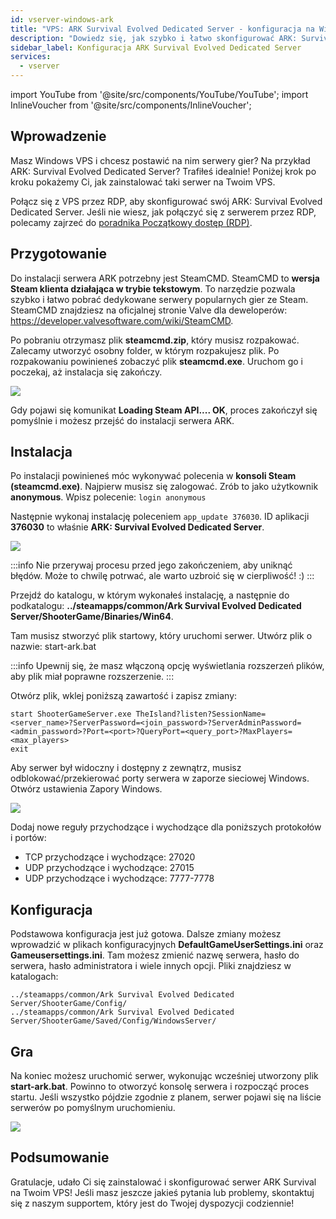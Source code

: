 ```yaml
---
id: vserver-windows-ark
title: "VPS: ARK Survival Evolved Dedicated Server - konfiguracja na Windows"
description: "Dowiedz się, jak szybko i łatwo skonfigurować ARK: Survival Evolved Dedicated Server na swoim Windows VPS → Sprawdź teraz"
sidebar_label: Konfiguracja ARK Survival Evolved Dedicated Server
services:
  - vserver
---
```


import YouTube from '@site/src/components/YouTube/YouTube';
import InlineVoucher from '@site/src/components/InlineVoucher';


## Wprowadzenie
Masz Windows VPS i chcesz postawić na nim serwery gier? Na przykład ARK: Survival Evolved Dedicated Server? Trafiłeś idealnie! Poniżej krok po kroku pokażemy Ci, jak zainstalować taki serwer na Twoim VPS.

<YouTube videoId="YOz_SqsUkg4" imageSrc="https://screensaver01.zap-hosting.com/index.php/s/Tde2kaHrjgtMd3H/preview" title="Konfiguracja ARK: Survival Evolved Dedicated Server na Windows VPS" description="Wolisz zobaczyć wszystko na żywo, żeby lepiej zrozumieć? Mamy to! Zanurz się w naszym wideo, które wszystko rozkłada na czynniki pierwsze. Niezależnie czy się spieszysz, czy po prostu lubisz chłonąć wiedzę w najbardziej angażujący sposób!"/>

Połącz się z VPS przez RDP, aby skonfigurować swój ARK: Survival Evolved Dedicated Server. Jeśli nie wiesz, jak połączyć się z serwerem przez RDP, polecamy zajrzeć do [poradnika Początkowy dostęp (RDP)](vserver-windows-userdp.md).

<InlineVoucher />

## Przygotowanie

Do instalacji serwera ARK potrzebny jest SteamCMD. SteamCMD to **wersja Steam klienta działająca w trybie tekstowym**. To narzędzie pozwala szybko i łatwo pobrać dedykowane serwery popularnych gier ze Steam. SteamCMD znajdziesz na oficjalnej stronie Valve dla deweloperów: https://developer.valvesoftware.com/wiki/SteamCMD. 

Po pobraniu otrzymasz plik **steamcmd.zip**, który musisz rozpakować. Zalecamy utworzyć osobny folder, w którym rozpakujesz plik. Po rozpakowaniu powinieneś zobaczyć plik **steamcmd.exe**. Uruchom go i poczekaj, aż instalacja się zakończy.

![](https://screensaver01.zap-hosting.com/index.php/s/67Prbs9CKEo4tfG/preview)

Gdy pojawi się komunikat **Loading Steam API.... OK**, proces zakończył się pomyślnie i możesz przejść do instalacji serwera ARK.



## Instalacja

Po instalacji powinieneś móc wykonywać polecenia w **konsoli Steam (steamcmd.exe)**. Najpierw musisz się zalogować. Zrób to jako użytkownik **anonymous**. Wpisz polecenie: `login anonymous`

Następnie wykonaj instalację poleceniem `app_update 376030`. ID aplikacji **376030** to właśnie **ARK: Survival Evolved Dedicated Server**.

![](https://screensaver01.zap-hosting.com/index.php/s/37YL4YgiL4EogS6/preview)



:::info
Nie przerywaj procesu przed jego zakończeniem, aby uniknąć błędów. Może to chwilę potrwać, ale warto uzbroić się w cierpliwość! :)
:::



Przejdź do katalogu, w którym wykonałeś instalację, a następnie do podkatalogu: **../steamapps/common/Ark Survival Evolved Dedicated Server/ShooterGame/Binaries/Win64**.

Tam musisz stworzyć plik startowy, który uruchomi serwer. Utwórz plik o nazwie: start-ark.bat

:::info
Upewnij się, że masz włączoną opcję wyświetlania rozszerzeń plików, aby plik miał poprawne rozszerzenie.
:::

Otwórz plik, wklej poniższą zawartość i zapisz zmiany:

```
start ShooterGameServer.exe TheIsland?listen?SessionName=<server_name>?ServerPassword=<join_password>?ServerAdminPassword=<admin_password>?Port=<port>?QueryPort=<query_port>?MaxPlayers=<max_players>
exit
```



Aby serwer był widoczny i dostępny z zewnątrz, musisz odblokować/przekierować porty serwera w zaporze sieciowej Windows. Otwórz ustawienia Zapory Windows.

![](https://screensaver01.zap-hosting.com/index.php/s/WxKJRKAPf9dXwFF/preview)


Dodaj nowe reguły przychodzące i wychodzące dla poniższych protokołów i portów:

- TCP przychodzące i wychodzące: 27020
- UDP przychodzące i wychodzące: 27015
- UDP przychodzące i wychodzące: 7777-7778



## Konfiguracja

Podstawowa konfiguracja jest już gotowa. Dalsze zmiany możesz wprowadzić w plikach konfiguracyjnych **DefaultGameUserSettings.ini** oraz **Gameusersettings.ini**. Tam możesz zmienić nazwę serwera, hasło do serwera, hasło administratora i wiele innych opcji. Pliki znajdziesz w katalogach:

```
../steamapps/common/Ark Survival Evolved Dedicated Server/ShooterGame/Config/
../steamapps/common/Ark Survival Evolved Dedicated Server/ShooterGame/Saved/Config/WindowsServer/
```



## Gra

Na koniec możesz uruchomić serwer, wykonując wcześniej utworzony plik **start-ark.bat**. Powinno to otworzyć konsolę serwera i rozpocząć proces startu. Jeśli wszystko pójdzie zgodnie z planem, serwer pojawi się na liście serwerów po pomyślnym uruchomieniu.

![](https://screensaver01.zap-hosting.com/index.php/s/SkjP94KCa9YnJXn/preview)


## Podsumowanie

Gratulacje, udało Ci się zainstalować i skonfigurować serwer ARK Survival na Twoim VPS! Jeśli masz jeszcze jakieś pytania lub problemy, skontaktuj się z naszym supportem, który jest do Twojej dyspozycji codziennie!

<InlineVoucher />